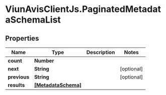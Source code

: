 # ViunAvisClientJs.PaginatedMetadataSchemaList

## Properties

| Name         | Type                                      | Description | Notes      |
| ------------ | ----------------------------------------- | ----------- | ---------- |
| **count**    | **Number**                                |             |
| **next**     | **String**                                |             | [optional] |
| **previous** | **String**                                |             | [optional] |
| **results**  | [**[MetadataSchema]**](MetadataSchema.md) |             |
